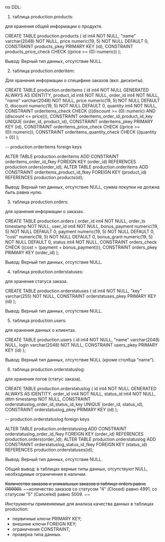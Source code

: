 по DDL:

1) таблица production.products:

для хранения общей информации о продукте.

CREATE TABLE production.products (
	id int4 NOT NULL,
	"name" varchar(2048) NOT NULL,
	price numeric(19, 5) NOT NULL DEFAULT 0,
	CONSTRAINT products_pkey PRIMARY KEY (id),
	CONSTRAINT products_price_check CHECK ((price >= (0)::numeric))
);

Вывод: Верный тип данных, отсутствие NULL.


2) таблица production.orderitem: 

Для хранения информации о специфике заказов (вкл. дисконты).


CREATE TABLE production.orderitems (
	id int4 NOT NULL GENERATED ALWAYS AS IDENTITY,
	product_id int4 NOT NULL,
	order_id int4 NOT NULL,
	"name" varchar(2048) NOT NULL,
	price numeric(19, 5) NOT NULL DEFAULT 0,
	discount numeric(19, 5) NOT NULL DEFAULT 0,
	quantity int4 NOT NULL,
	CONSTRAINT orderitems_check CHECK (((discount >= (0)::numeric) AND (discount <= price))),
	CONSTRAINT orderitems_order_id_product_id_key UNIQUE (order_id, product_id),
	CONSTRAINT orderitems_pkey PRIMARY KEY (id),
	CONSTRAINT orderitems_price_check CHECK ((price >= (0)::numeric)),
	CONSTRAINT orderitems_quantity_check CHECK ((quantity > 0))
);


-- production.orderitems foreign keys

ALTER TABLE production.orderitems ADD CONSTRAINT orderitems_order_id_fkey FOREIGN KEY (order_id) REFERENCES production.orders(order_id);
ALTER TABLE production.orderitems ADD CONSTRAINT orderitems_product_id_fkey FOREIGN KEY (product_id) REFERENCES production.products(id);

Вывод: Верный тип данных, отсутствие NULL, сумма покупки не должна быть равна нулю. 



3) таблица production.orders:

для хранения информации о заказах.

CREATE TABLE production.orders (
	order_id int4 NOT NULL,
	order_ts timestamp NOT NULL,
	user_id int4 NOT NULL,
	bonus_payment numeric(19, 5) NOT NULL DEFAULT 0,
	payment numeric(19, 5) NOT NULL DEFAULT 0,
	"cost" numeric(19, 5) NOT NULL DEFAULT 0,
	bonus_grant numeric(19, 5) NOT NULL DEFAULT 0,
	status int4 NOT NULL,
	CONSTRAINT orders_check CHECK ((cost = (payment + bonus_payment))),
	CONSTRAINT orders_pkey PRIMARY KEY (order_id)
);

Вывод: Верный тип данных, отсутствие NULL.

4) таблица production.orderstatuses: 
   
для хранения статуса заказа.

CREATE TABLE production.orderstatuses (
	id int4 NOT NULL,
	"key" varchar(255) NOT NULL,
	CONSTRAINT orderstatuses_pkey PRIMARY KEY (id)
);

Вывод: Верный тип данных, отсутствие NULL.

5) таблица production.users: 

для хранения данных о клиентах.

CREATE TABLE production.users (
	id int4 NOT NULL,
	"name" varchar(2048) NULL,
	login varchar(2048) NOT NULL,
	CONSTRAINT users_pkey PRIMARY KEY (id)
);

Вывод: Верный тип данных, отсутствие NULL (кроме столбца "name").

6) таблица production.orderstatuslog: 

для хранения логов (статус заказа).

CREATE TABLE production.orderstatuslog (
	id int4 NOT NULL GENERATED ALWAYS AS IDENTITY,
	order_id int4 NOT NULL,
	status_id int4 NOT NULL,
	dttm timestamp NOT NULL,
	CONSTRAINT orderstatuslog_order_id_status_id_key UNIQUE (order_id, status_id),
	CONSTRAINT orderstatuslog_pkey PRIMARY KEY (id)
);

-- production.orderstatuslog foreign keys

ALTER TABLE production.orderstatuslog ADD CONSTRAINT orderstatuslog_order_id_fkey FOREIGN KEY (order_id) REFERENCES production.orders(order_id);
ALTER TABLE production.orderstatuslog ADD CONSTRAINT orderstatuslog_status_id_fkey FOREIGN KEY (status_id) REFERENCES production.orderstatuses(id);

Вывод: Верный тип данных, отсутствие NULL.

Общий вывод: в таблицах верные типы данных, отсутствуют NULL, необходимые ограничения в наличии. 

~~Количество заказов и уникальных заказов в таблице orders равно (10000).~~
~~количество заказов со статусом "4" (Closed) равно 4991, со статусом "5" (Canceled) равно 5009. ~~

Инструменты применяемые для анализа качества данных в таблицах production:
- первичные ключи PRIMARY KEY;
- внешние ключи FOREIGN KEY;
- ограничения CONSTRAINT;
- проверка типа данных. 
